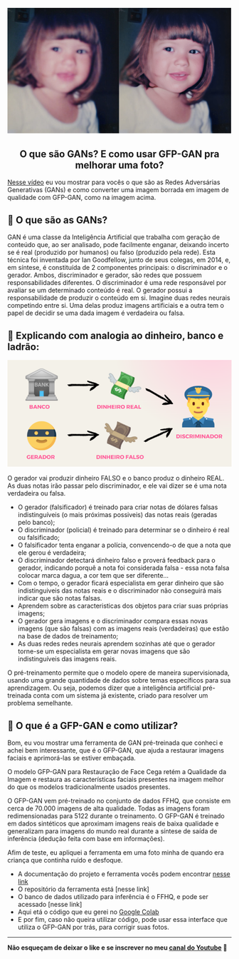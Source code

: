 <p align="center">
  <img src="https://github.com/letpires/GFPGAN/blob/main/photo.png" >
</p>

<h2 align="center">
  O que são GANs? E como usar GFP-GAN pra melhorar uma foto? 
</h2>

[Nesse vídeo](https://www.youtube.com/channel/UC7C3taM54q4rsEIDPFNVsLg) eu vou mostrar para vocês o que são as Redes Adversárias Generativas (GANs) e como converter uma imagem borrada em imagem de qualidade com GFP-GAN, como na imagem acima.

## 🧠 O que são as GANs?

GAN é uma classe da Inteligência Artificial que trabalha com geração de conteúdo que, ao ser analisado, pode facilmente enganar, deixando incerto se é real (produzido por humanos) ou falso (produzido pela rede). Esta técnica foi inventada por Ian Goodfellow, junto de seus colegas, em 2014, e, em síntese, é constituída de 2 componentes principais: o discriminador e o gerador. Ambos, discriminador e gerador, são redes que possuem responsabilidades diferentes. O discriminador é uma rede responsável por avaliar se um determinado conteúdo é real. O gerador possui a responsabilidade de produzir o conteúdo em si. 
Imagine duas redes neurais competindo entre si. Uma delas produz imagens artificiais e a outra tem o papel de decidir se uma dada imagem é verdadeira ou falsa. 

## 👮 Explicando com analogia ao dinheiro, banco e ladrão:

<p align="center">
  <img src="https://github.com/letpires/GFPGAN/blob/main/analogia.png" >
</p>

O gerador vai produzir dinheiro FALSO e o banco produz o dinheiro REAL. As duas notas irão passar pelo discriminador, e ele vai dizer se é uma nota verdadeira ou falsa.

- O gerador (falsificador) é treinado para criar notas de dólares falsas indistinguíveis (o mais próximas possiveis) das notas reais (geradas pelo banco);
- O discriminador (policial) é treinado para determinar se o dinheiro é real ou falsificado;
- O falsificador tenta enganar a polícia, convencendo-o de que a nota que ele gerou é verdadeira;
- O discriminador detectará dinheiro falso e proverá feedback para o gerador, indicando porquê a nota foi considerada falsa - essa nota falsa colocar marca dagua, a cor tem que ser diferente...
- Com o tempo, o gerador ficará especialista em gerar dinheiro que são indistinguiveis das notas reais e o discriminador não conseguirá mais indicar que são notas falsas.
- Aprendem sobre as caracteristicas dos objetos para criar suas próprias imagens;
- O gerador gera imagens e o discriminador compara essas novas imagens (que são falsas) com as imagens reais (verdadeiras) que estão na base de dados de treinamento;
- As duas redes redes neurais aprendem sozinhas até que o gerador torne-se um especialista em gerar novas imagens que são indistinguíveis das imagens reais.

O pré-treinamento permite que o modelo opere de maneira supervisionada, usando uma grande quantidade de dados sobre temas específicos para sua aprendizagem. Ou seja, podemos dizer que a inteligência artificial pré-treinada conta com um sistema já existente, criado para resolver um problema semelhante.

## 📸 O que é a GFP-GAN e como utilizar?

Bom, eu vou mostrar uma ferramenta de GAN pré-treinada que conheci e achei bem interessante, que é o GFP-GAN, que ajuda a restaurar imagens faciais e aprimorá-las se estiver embaçada.

O modelo GFP-GAN para Restauração de Face Cega retém a Qualidade da Imagem e restaura as características faciais presentes na imagem melhor do que os modelos tradicionalmente usados presentes.

O GFP-GAN vem pré-treinado no conjunto de dados FFHQ, que consiste em cerca de 70.000 imagens de alta qualidade. Todas as imagens foram redimensionadas para 5122 durante o treinamento. O GFP-GAN é treinado em dados sintéticos que aproximam imagens reais de baixa qualidade e generalizam para imagens do mundo real durante a síntese de saída de inferência (dedução feita com base em informações).

Afim de teste, eu apliquei a ferramenta em uma foto minha de quando era criança que continha ruído e desfoque.

- A documentação do projeto e ferramenta vocês podem encontrar [nesse link]()
- O repositório da ferramenta está [nesse link]
- O banco de dados utilizado para inferência é o FFHQ, e pode ser acessado [nesse link]
- Aqui etá o código que eu gerei no [Google Colab](https://github.com/letpires/GFPGAN/blob/main/GFPGAN.ipynb)
- E por fim, caso não queira utilizar código, pode usar essa interface que utiliza o GFP-GAN por trás, para corrigir suas fotos.

---

**Não esqueçam de deixar o like e se inscrever no meu [canal do Youtube](https://www.youtube.com/channel/UC7C3taM54q4rsEIDPFNVsLg) 💜**
